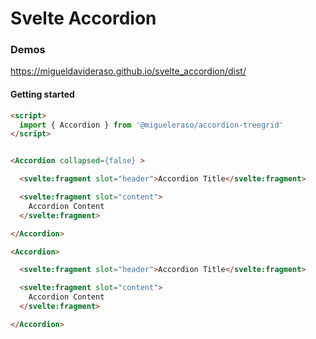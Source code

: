 # Svelte Accordion
### Demos
https://migueldavideraso.github.io/svelte_accordion/dist/
#### Getting started
```html
<script>
  import { Accordion } from '@migueleraso/accordion-treegrid'
</script>


<Accordion collapsed={false} >

  <svelte:fragment slot="header">Accordion Title</svelte:fragment>

  <svelte:fragment slot="content">
    Accordion Content
  </svelte:fragment>

</Accordion>

<Accordion>

  <svelte:fragment slot="header">Accordion Title</svelte:fragment>

  <svelte:fragment slot="content">
    Accordion Content
  </svelte:fragment>

</Accordion>
```

